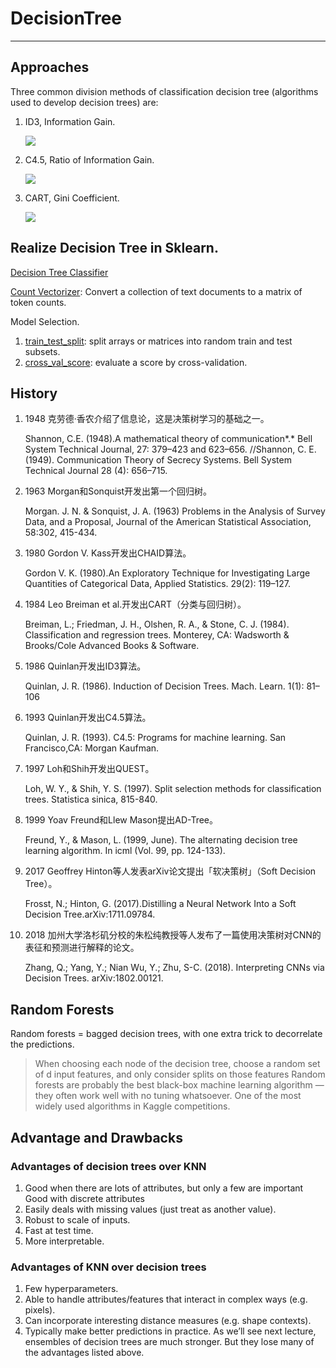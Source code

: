 # DecisionTree

--------------------------

## Approaches

Three common division methods of classification decision tree (algorithms used to develop decision trees) are:

1. ID3, Information Gain. 

   <img src="http://latex.codecogs.com/gif.latex?g(D,A)=H(D)-H(D|A)" />

2. C4.5, Ratio of Information Gain. 

   <img src="http://latex.codecogs.com/gif.latex?g_R(D,A)=\frac{g(D,A)}{H_A(D)}" />

3. CART, Gini Coefficient. 

   <img src="http://latex.codecogs.com/gif.latex?Gini(D,A)=\frac{|D_1|}{|D|}Gini(D_1)+\frac{|D_2|}{|D|}Gini(D_2)" />  



## Realize Decision Tree in Sklearn.

[Decision Tree Classifier](https://scikit-learn.org/stable/modules/generated/sklearn.tree.DecisionTreeClassifier.html)

[Count Vectorizer](https://scikit-learn.org/stable/modules/generated/sklearn.feature_extraction.text.CountVectorizer.html): Convert a collection of text documents to a matrix of token counts. 

Model Selection. 

1. [train_test_split](https://scikit-learn.org/stable/modules/generated/sklearn.model_selection.train_test_split.html#sklearn.model_selection.train_test_split): split arrays or matrices into random train and test subsets. 
2. [cross_val_score](https://scikit-learn.org/stable/modules/generated/sklearn.model_selection.cross_val_score.html#sklearn.model_selection.cross_val_score): evaluate a score by cross-validation. 



## History 

1. 1948 克劳德·香农介绍了信息论，这是决策树学习的基础之一。

   Shannon, C.E. (1948).A mathematical theory of communication*.* Bell System Technical Journal, 27: 379–423 and 623–656. //Shannon, C. E. (1949). Communication Theory of Secrecy Systems. Bell System Technical Journal 28 (4): 656–715.

2. 1963 Morgan和Sonquist开发出第一个回归树。 

   Morgan. J. N. & Sonquist, J. A. (1963) Problems in the Analysis of Survey Data, and a Proposal, Journal of the American Statistical Association, 58:302, 415-434.

3. 1980 Gordon V. Kass开发出CHAID算法。 

   Gordon V. K. (1980).An Exploratory Technique for Investigating Large Quantities of Categorical Data, Applied Statistics. 29(2): 119–127.

4. 1984 Leo Breiman et al.开发出CART（分类与回归树）。 

   Breiman, L.; Friedman, J. H., Olshen, R. A., & Stone, C. J. (1984). Classification and regression trees. Monterey, CA: Wadsworth & Brooks/Cole Advanced Books & Software.

5. 1986 Quinlan开发出ID3算法。 

   Quinlan, J. R. (1986). Induction of Decision Trees. Mach. Learn. 1(1): 81–106

6. 1993 Quinlan开发出C4.5算法。 

   Quinlan, J. R. (1993). C4.5: Programs for machine learning. San Francisco,CA: Morgan Kaufman.

7. 1997 Loh和Shih开发出QUEST。 

   Loh, W. Y., & Shih, Y. S. (1997). Split selection methods for classification trees. Statistica sinica, 815-840.

8. 1999 Yoav Freund和Llew Mason提出AD-Tree。 

   Freund, Y., & Mason, L. (1999, June). The alternating decision tree learning algorithm. In icml (Vol. 99, pp. 124-133).

9. 2017 Geoffrey Hinton等人发表arXiv论文提出「软决策树」（Soft Decision Tree）。 

   Frosst, N.; Hinton, G. (2017).Distilling a Neural Network Into a Soft Decision Tree.arXiv:1711.09784.

10. 2018 加州大学洛杉矶分校的朱松纯教授等人发布了一篇使用决策树对CNN的表征和预测进行解释的论文。

    Zhang, Q.; Yang, Y.; Nian Wu, Y.; Zhu, S-C. (2018). Interpreting CNNs via Decision Trees. arXiv:1802.00121.



## Random Forests

Random forests = bagged decision trees, with one extra trick to decorrelate the predictions.

> When choosing each node of the decision tree, choose a random set of d input features, and only consider splits on those features
> Random forests are probably the best black-box machine learning algorithm — they often work well with no tuning whatsoever. One of the most widely used algorithms in Kaggle competitions.

## Advantage and Drawbacks

### Advantages of decision trees over KNN

1. Good when there are lots of attributes, but only a few are important Good with discrete attributes
2. Easily deals with missing values (just treat as another value).
3. Robust to scale of inputs.
4. Fast at test time.
5. More interpretable.

### Advantages of KNN over decision trees

1. Few hyperparameters.
2. Able to handle attributes/features that interact in complex ways (e.g. pixels). 
3. Can incorporate interesting distance measures (e.g. shape contexts). 
4. Typically make better predictions in practice. As we’ll see next lecture, ensembles of decision trees are much stronger. But they lose many of the advantages listed above.
